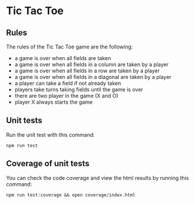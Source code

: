 # Tic Tac Toe

## Rules

The rules of the Tic Tac Toe game are the following:

- a game is over when all fields are taken
- a game is over when all fields in a column are taken by a player
- a game is over when all fields in a row are taken by a player
- a game is over when all fields in a diagonal are taken by a player
- a player can take a field if not already taken
- players take turns taking fields until the game is over
- there are two player in the game (X and O)
- player X always starts the game

## Unit tests

Run the unit test with this command:

```shell
npm run test
```

## Coverage of unit tests

You can check the code coverage and view the html results by running this command:

```shell
npm run test:coverage && open coverage/index.html
```
